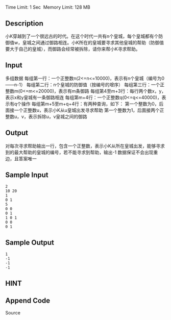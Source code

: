 # 
Time Limit: 1 Sec  Memory Limit: 128 MB


## Description
小K穿越到了一个很远古的时代。在这个时代一共有n个皇城，每个皇城都有个防御值w，皇城之间通过御路相连。小K所在的皇城要寻求其他皇城的帮助（防御值要大于自己的皇城），而御路会经常被拆除，请你来帮小K寻求帮助。


## Input
多组数据
每组第一行：一个正整数n(2<=n<=10000)，表示有n个皇城（编号为0——n-1）
每组第二行：n个皇城的防御值（按编号的增序）
每组第三行：一个正整数m(0<=m<=20000)，表示有m条御路
每组第4至m+3行：每行两个数x，y，表示x和y皇城有一条御路相连
每组第m+4行：一个正整数q(0<=q<=40000)，表示有q个操作
每组第m+5至m+q+4行：有两种查询，如下：
第一个整数为0，后面接一个正整数u，表示小K从u皇城出发寻求帮助
第一个整数为1，后面接两个正整数u，v，表示拆除u，v皇城之间的御路


## Output
对每次寻求帮助输出一行，包含一个正整数，表示小K从所在皇城出发，能够寻求到的最大帮助的皇城的编号，若不能寻求到帮助，输出-1
数据保证不会出现重边，且答案唯一


## Sample Input
```
2
10 20
1
0 1
5
0 0
0 1
1 0 1
0 0
0 1
```
## Sample Output
```
1
-1
-1
-1
```

## HINT


## Append Code
Source